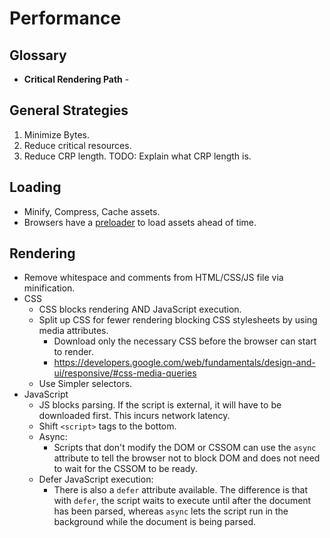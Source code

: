 Performance
==

## Glossary

- **Critical Rendering Path** -

## General Strategies

1. Minimize Bytes.
1. Reduce critical resources.
1. Reduce CRP length. TODO: Explain what CRP length is.

## Loading

- Minify, Compress, Cache assets.
- Browsers have a [preloader](https://andydavies.me/blog/2013/10/22/how-the-browser-pre-loader-makes-pages-load-faster/) to load assets ahead of time.

## Rendering

- Remove whitespace and comments from HTML/CSS/JS file via minification.
- CSS
  - CSS blocks rendering AND JavaScript execution.
  - Split up CSS for fewer rendering blocking CSS stylesheets by using media attributes.
    - Download only the necessary CSS before the browser can start to render.
    - https://developers.google.com/web/fundamentals/design-and-ui/responsive/#css-media-queries
  - Use Simpler selectors.
- JavaScript
  - JS blocks parsing. If the script is external, it will have to be downloaded first. This incurs network latency.
  - Shift `<script>` tags to the bottom.
  - Async:
    - Scripts that don't modify the DOM or CSSOM can use the `async` attribute to tell the browser not to block DOM and does not need to wait for the CSSOM to be ready.
  - Defer JavaScript execution:
    - There is also a `defer` attribute available. The difference is that with `defer`, the script waits to execute until after the document has been parsed, whereas `async` lets the script run in the background while the document is being parsed.
